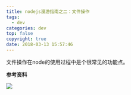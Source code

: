 ```yaml
---
title: nodejs漫游指南之二：文件操作
tags:
  - dev
categories: dev
top: false
copyright: true
date: 2018-03-13 15:57:46
---
```

文件操作在node的使用过程中是个很常见的功能点。
<!--more-->

**参考资料**
[]()

![](http://oankigr4l.bkt.clouddn.com/wexin.png)